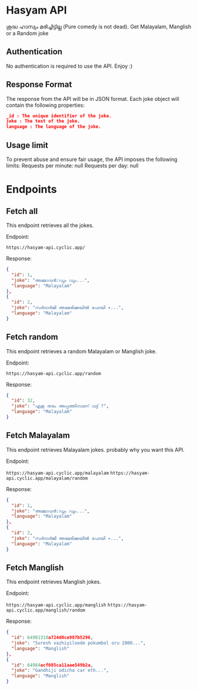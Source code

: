 # Hasyam API

ശുദ്ധ ഹാസ്യം മരിച്ചിട്ടില്ല (Pure comedy is not dead). Get Malayalam, Manglish or a Random joke

## Authentication

No authentication is required to use the API. Enjoy :)

## Response Format

The response from the API will be in JSON format. Each joke object will contain the following properties:

```json
_id : The unique identifier of the joke.
joke : The text of the joke.
language : The language of the joke.
```

## Usage limit

To prevent abuse and ensure fair usage, the API imposes the following limits:
Requests per minute: null
Requests per day: null

# Endpoints

## Fetch all

This endpoint retrieves all the jokes.

Endpoint:

`https://hasyam-api.cyclic.app/`

Response:

```json
{
  "id": 1,
  "joke": "അമ്മാവൻ:ഡും ഡും...",
  "language": "Malayalam"
},
{
  "id": 2,
  "joke": "സർദാർജി അമേരിക്കയിൽ പോയി ✈️...",
  "language": "Malayalam"
}
```

## Fetch random

This endpoint retrieves a random Malayalam or Manglish joke.

Endpoint:

`https://hasyam-api.cyclic.app/random`

Response:

```json
{
  "id": 32,
  "joke": "എതു തരം അപ്പത്തിനാണ് വട്ട് ?",
  "language": "Malayalam"
}
```

## Fetch Malayalam

This endpoint retrieves Malayalam jokes. probably why you want this API.

Endpoint:

`https://hasyam-api.cyclic.app/malayalam`
`https://hasyam-api.cyclic.app/malayalam/random`

Response:

```json
{
  "id": 1,
  "joke": "അമ്മാവൻ:ഡും ഡും...",
  "language": "Malayalam"
},
{
  "id": 2,
  "joke": "സർദാർജി അമേരിക്കയിൽ പോയി ✈️...",
  "language": "Malayalam"
}
```

## Fetch Manglish

This endpoint retrieves Manglish jokes.

Endpoint:

`https://hasyam-api.cyclic.app/manglish`
`https://hasyam-api.cyclic.app/manglish/random`

Response:

```json
{
  "id": 64981318a724d0ce987b5296,
  "joke": "Suresh vazhiyiloode pokumbol oru 2000...",
  "language": "Manglish"
},
{
  "id": 64984acf085ca11aae549b2a,
  "joke": "Gandhiji odicha car eth...",
  "language": "Manglish"
}
```
